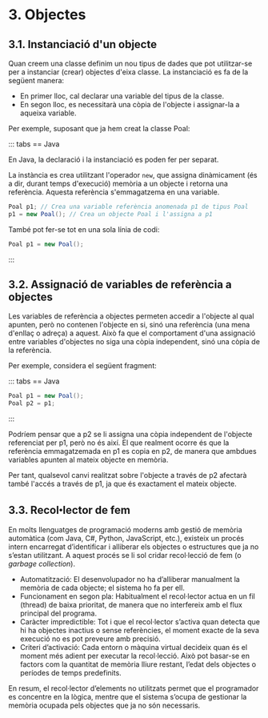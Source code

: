 # 3. Objectes

## 3.1. Instanciació d'un objecte

Quan creem una classe definim un nou tipus de dades que pot utilitzar-se per a instanciar (crear) objectes d'eixa classe. La instanciació es fa de la següent manera:

- En primer lloc, cal declarar una variable del tipus de la classe.
- En segon lloc, es necessitarà una còpia de l'objecte i assignar-la a aqueixa variable.

Per exemple, suposant que ja hem creat la classe Poal:

::: tabs
== Java

En Java, la declaració i la instanciació es poden fer per separat.

La instància es crea utilitzant l'operador `new`, que assigna dinàmicament (és a dir, durant temps d'execució) memòria a un objecte i retorna una referència. Aquesta referència s'emmagatzema en una variable.

```java
Poal p1; // Crea una variable referència anomenada p1 de tipus Poal 
p1 = new Poal(); // Crea un objecte Poal i l'assigna a p1
```

També pot fer-se tot en una sola línia de codi:

```java
Poal p1 = new Poal();
```

:::

## 3.2. Assignació de variables de referència a objectes

Les variables de referència a objectes permeten accedir a l'objecte al qual apunten, però no contenen l'objecte en si, sinó una referència (una mena d'enllaç o adreça) a aquest. Això fa que el comportament d'una assignació entre variables d'objectes no siga una còpia independent, sinó una còpia de la referència.

Per exemple, considera el següent fragment:

::: tabs
== Java

```java
Poal p1 = new Poal(); 
Poal p2 = p1;
```

:::

Podríem pensar que a p2 se li assigna una còpia independent de l'objecte referenciat per p1, però no és així. El que realment ocorre és que la referència emmagatzemada en p1 es copia en p2, de manera que ambdues variables apunten al mateix objecte en memòria.

Per tant, qualsevol canvi realitzat sobre l'objecte a través de p2 afectarà també l'accés a través de p1, ja que és exactament el mateix objecte.

## 3.3. Recolꞏlector de fem

En molts llenguatges de programació moderns amb gestió de memòria automàtica (com Java, C#, Python, JavaScript, etc.), existeix un procés intern encarregat d’identificar i alliberar els objectes o estructures que ja no s’estan utilitzant. A aquest procés se li sol cridar recol·lecció de fem (o *garbage collection*).

- Automatització: El desenvolupador no ha d’alliberar manualment la memòria de cada objecte; el sistema ho fa per ell.
- Funcionament en segon pla: Habitualment el recol·lector actua en un fil (thread) de baixa prioritat, de manera que no interfereix amb el flux principal del programa.
- Caràcter impredictible: Tot i que el recol·lector s’activa quan detecta que hi ha objectes inactius o sense referències, el moment exacte de la seva execució no es pot preveure amb precisió.
- Criteri d’activació: Cada entorn o màquina virtual decideix quan és el moment més adient per executar la recol·lecció. Això pot basar-se en factors com la quantitat de memòria lliure restant, l’edat dels objectes o períodes de temps predefinits.

En resum, el recol·lector d’elements no utilitzats permet que el programador es concentre en la lògica, mentre que el sistema s’ocupa de gestionar la memòria ocupada pels objectes que ja no són necessaris.
